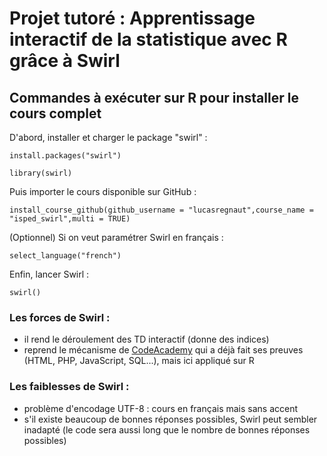 # Projet tutoré : Apprentissage interactif de la statistique avec R grâce à Swirl

## Commandes à exécuter sur R pour installer le cours complet

D'abord, installer et charger le package "swirl" :
```
install.packages("swirl")

library(swirl)
```

Puis importer le cours disponible sur GitHub :
```
install_course_github(github_username = "lucasregnaut",course_name = "isped_swirl",multi = TRUE)
```

(Optionnel) Si on veut paramétrer Swirl en français :
```
select_language("french")
```

Enfin, lancer Swirl :
```
swirl()
```


### Les forces de Swirl :
- il rend le déroulement des TD interactif (donne des indices)
- reprend le mécanisme de [CodeAcademy](https://www.codecademy.com/fr) qui a déjà fait ses preuves (HTML, PHP, JavaScript, SQL...), mais ici appliqué sur R

### Les faiblesses de Swirl :
- problème d'encodage UTF-8 : cours en français mais sans accent
- s'il existe beaucoup de bonnes réponses possibles, Swirl peut sembler inadapté (le code sera aussi long que le nombre de bonnes réponses possibles)
